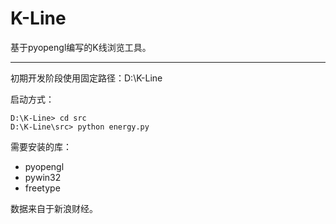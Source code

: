 # K-Line

基于pyopengl编写的K线浏览工具。

---

初期开发阶段使用固定路径：D:\K-Line

启动方式：

```
D:\K-Line> cd src
D:\K-Line\src> python energy.py
```

需要安装的库：

+ pyopengl
+ pywin32
+ freetype

数据来自于新浪财经。
